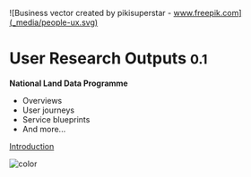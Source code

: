 <!-- _coverpage.md -->



![Business vector created by pikisuperstar - www.freepik.com](_media/people-ux.svg)

# User Research Outputs <small>0.1</small>

**National Land Data Programme**

- Overviews
- User journeys
- Service blueprints
- And more...

[Introduction](main-content/introduction)

<!-- background color -->
![color](#4f4f4f)


